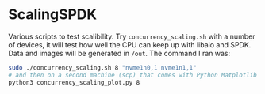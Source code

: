 # ScalingSPDK

Various scripts to test scalibility.
Try `concurrency_scaling.sh` with a number of devices, it will test how well the CPU can keep up with libaio and SPDK.
Data and images will be generated in `/out`. The command I ran was:

```bash
sudo ./concurrency_scaling.sh 8 "nvme1n0,1 nvme1n1,1"
# and then on a second machine (scp) that comes with Python Matplotlib stuff
python3 concurrency_scaling_plot.py 8
```

